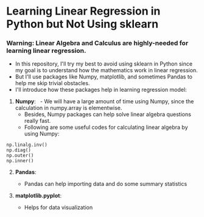 # Learning Linear Regression in Python but Not Using sklearn

### Warning: Linear Algebra and Calculus are highly-needed for learning linear regression.

* In this repository, I'll try my best to avoid using sklearn in Python since my goal is to understand how the mathematics work in linear regression.
* But I'll use packages like Numpy, matplotlib, and sometimes Pandas to help me skip trivial obstacles.
* I'll introduce how these packages help in learning regression model:
1. **Numpy**: 
   - We will have a large amount of time using Numpy, since the calculation in numpy.array is elementwise.
   - Besides, Numpy packages can help solve linear algebra questions really fast.
   - Following are some useful codes for calculating linear algebra by using Numpy:
```
np.linalg.inv()
np.diag()
np.outer()
np.inner()
```

2. **Pandas**: 
   - Pandas can help importing data and do some summary statistics

3. **matplotlib.pyplot**: 
   - Helps for data visualization

